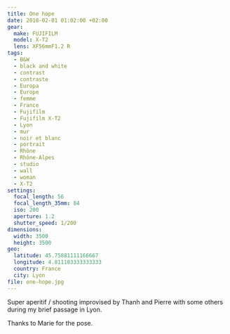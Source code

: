 ```yaml
---
title: One hope
date: 2018-02-01 01:02:00 +02:00
gear:
  make: FUJIFILM
  model: X-T2
  lens: XF56mmF1.2 R
tags:
  - B&W
  - black and white
  - contrast
  - contraste
  - Europa
  - Europe
  - femme
  - France
  - Fujifilm
  - Fujifilm X-T2
  - Lyon
  - mur
  - noir et blanc
  - portrait
  - Rhône
  - Rhône-Alpes
  - studio
  - wall
  - woman
  - X-T2
settings:
  focal_length: 56
  focal_length_35mm: 84
  iso: 200
  aperture: 1.2
  shutter_speed: 1/200
dimensions:
  width: 3500
  height: 3500
geo:
  latitude: 45.75881111166667
  longitude: 4.811183333333333
  country: France
  city: Lyon
file: one-hope.jpg
---
```


Super aperitif / shooting improvised by Thanh and Pierre with some others during my brief passage in Lyon.

Thanks to Marie for the pose.
